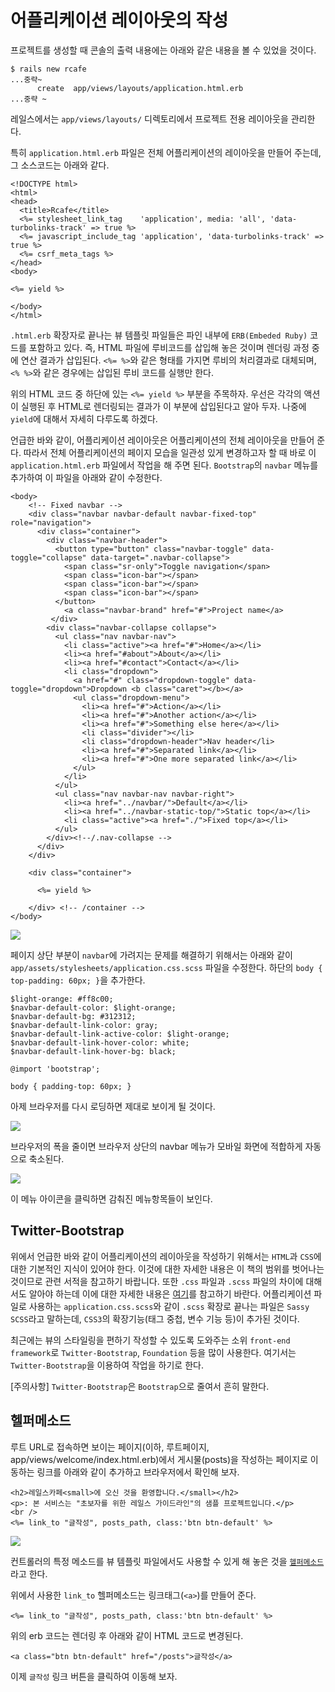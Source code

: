 # 어플리케이션 레이아웃의 작성

프로젝트를 생성할 때 콘솔의 출력 내용에는 아래와 같은 내용을 볼 수 있었을 것이다.

```
$ rails new rcafe
...중략~
      create  app/views/layouts/application.html.erb
...중략 ~
```

레일스에서는 `app/views/layouts/` 디렉토리에서 프로젝트 전용 레이아웃을 관리한다.

특히 `application.html.erb` 파일은 전체 어플리케이션의 레이아웃을 만들어 주는데, 그 소스코드는 아래와 같다.

```
<!DOCTYPE html>
<html>
<head>
  <title>Rcafe</title>
  <%= stylesheet_link_tag    'application', media: 'all', 'data-turbolinks-track' => true %>
  <%= javascript_include_tag 'application', 'data-turbolinks-track' => true %>
  <%= csrf_meta_tags %>
</head>
<body>

<%= yield %>

</body>
</html>
```

`.html.erb` 확장자로 끝나는 뷰 템플릿 파일들은 파인 내부에 `ERB(Embeded Ruby)` 코드를 포함하고 있다. 즉, HTML 파일에 루비코드를 삽입해 놓은 것이며 렌더링 과정 중에 연산 결과가 삽입된다. `<%= %>`와 같은 형태를 가지면 루비의 처리결과로 대체되며, `<% %>`와 같은 경우에는 삽입된 루비 코드를 실행만 한다.

위의 HTML 코드 중 하단에 있는 `<%= yield %>` 부분을 주목하자.
우선은 각각의 액션이 실행된 후 HTML로 렌더링되는 결과가 이 부분에 삽입된다고 알아 두자. 나중에 `yield`에 대해서 자세히 다루도록 하겠다.

언급한 바와 같이, 어플리케이션 레이아웃은 어플리케이션의 전체 레이아웃을 만들어 준다. 따라서 전체 어플리케이션의 페이지 모습을 일관성 있게 변경하고자 할 때 바로 이 `application.html.erb` 파일에서 작업을 해 주면 된다. `Bootstrap`의 `navbar` 메뉴를 추가하여 이 파일을 아래와 같이 수정한다.

```
<body>
    <!-- Fixed navbar -->
    <div class="navbar navbar-default navbar-fixed-top" role="navigation">
      <div class="container">
        <div class="navbar-header">
          <button type="button" class="navbar-toggle" data-toggle="collapse" data-target=".navbar-collapse">
            <span class="sr-only">Toggle navigation</span>
            <span class="icon-bar"></span>
            <span class="icon-bar"></span>
            <span class="icon-bar"></span>
          </button>
            <a class="navbar-brand" href="#">Project name</a>
         </div>
        <div class="navbar-collapse collapse">
          <ul class="nav navbar-nav">
            <li class="active"><a href="#">Home</a></li>
            <li><a href="#about">About</a></li>
            <li><a href="#contact">Contact</a></li>
            <li class="dropdown">
              <a href="#" class="dropdown-toggle" data-toggle="dropdown">Dropdown <b class="caret"></b></a>
              <ul class="dropdown-menu">
                <li><a href="#">Action</a></li>
                <li><a href="#">Another action</a></li>
                <li><a href="#">Something else here</a></li>
                <li class="divider"></li>
                <li class="dropdown-header">Nav header</li>
                <li><a href="#">Separated link</a></li>
                <li><a href="#">One more separated link</a></li>
              </ul>
            </li>
          </ul>
          <ul class="nav navbar-nav navbar-right">
            <li><a href="../navbar/">Default</a></li>
            <li><a href="../navbar-static-top/">Static top</a></li>
            <li class="active"><a href="./">Fixed top</a></li>
          </ul>
        </div><!--/.nav-collapse -->
      </div>
    </div>

    <div class="container">

      <%= yield %>

    </div> <!-- /container -->
</body>
```

![](http://i1373.photobucket.com/albums/ag392/rorlab/Photobucket%20Desktop%20-%20RORLAB/rcafe/2014-05-09_08-18-15_zps22c4fd56.png)

페이지 상단 부분이 `navbar`에 가려지는 문제를 해결하기 위해서는 아래와 같이 `app/assets/stylesheets/application.css.scss` 파일을 수정한다. 하단의 `body { top-padding: 60px; }`을 추가한다.

```
$light-orange: #ff8c00;
$navbar-default-color: $light-orange;
$navbar-default-bg: #312312;
$navbar-default-link-color: gray;
$navbar-default-link-active-color: $light-orange;
$navbar-default-link-hover-color: white;
$navbar-default-link-hover-bg: black;

@import 'bootstrap';

body { padding-top: 60px; }
```

아제 브라우저를 다시 로딩하면 제대로 보이게 될 것이다.

![](http://i1373.photobucket.com/albums/ag392/rorlab/Photobucket%20Desktop%20-%20RORLAB/rcafe/2014-05-09_08-25-31_zps48e2c9f3.png)

브라우저의 폭을 줄이면 브라우저 상단의 navbar 메뉴가 모바일 화면에 적합하게 자동으로 축소된다.

![](http://i1373.photobucket.com/albums/ag392/rorlab/Photobucket%20Desktop%20-%20RORLAB/rcafe/2014-05-09_08-38-27_zpsaf2d513a.png)

이 메뉴 아이콘을 클릭하면 감춰진 메뉴항목들이 보인다.

## Twitter-Bootstrap

위에서 언급한 바와 같이 어플리케이션의 레이아웃을 작성하기 위해서는 `HTML`과 `CSS`에 대한 기본적인 지식이 있어야 한다. 이것에 대한 자세한 내용은 이 책의 범위를 벗어나는 것이므로 관련 서적을 참고하기 바랍니다. 또한 `.css` 파일과 `.scss` 파일의 차이에 대해서도 알아야 하는데 이에 대한 자세한 내용은 [여기](http://stackoverflow.com/a/5654471)를 참고하기 바란다. 어플리케이션 파일로 사용하는 `application.css.scss`와 같이 `.scss` 확장로 끝나는 파일은 `Sassy SCSS`라고 말하는데, `CSS3`의 확장기능(태그 중첩, 변수 기능 등)이 추가된 것이다.

최근에는 뷰의 스타일링을 편하기 작성할 수 있도록 도와주는 소위 `front-end framework`로 `Twitter-Bootstrap`, `Foundation` 등을 많이 사용한다. 여기서는 `Twitter-Bootstrap`을 이용하여 작업을 하기로 한다.

[주의사항] `Twitter-Bootstrap`은 `Bootstrap`으로 줄여서 흔히 말한다.

## 헬퍼메소드

루트 URL로 접속하면 보이는 페이지(이하, 루트페이지, app/views/welcome/index.html.erb)에서 게시물(posts)을 작성하는 페이지로 이동하는 링크를 아래와 같이 추가하고 브라우저에서 확인해 보자.

```
<h2>레일스카페<small>에 오신 것을 환영합니다.</small></h2>
<p>: 본 서비스는 "초보자를 위한 레일스 가이드라인"의 샘플 프로젝트입니다.</p>
<br />
<%= link_to "글작성", posts_path, class:'btn btn-default' %>
```

![](http://i1373.photobucket.com/albums/ag392/rorlab/Photobucket%20Desktop%20-%20RORLAB/rcafe/2014-05-09_08-55-19_zps50de921c.png)


컨트롤러의 특정 메소드를 뷰 템플릿 파일에서도 사용할 수 있게 해 놓은 것을 [`헬퍼메소드`](http://stackoverflow.com/a/3993323)라고 한다.


위에서 사용한 `link_to` 헬퍼메소드는 링크태그(`<a>`)를 만들어 준다.

```
<%= link_to "글작성", posts_path, class:'btn btn-default' %>
```

위의 erb 코드는 렌더링 후 아래와 같이 HTML 코드로 변경된다.

```
<a class="btn btn-default" href="/posts">글작성</a>
```

이제 `글작성` 링크 버튼을 클릭하여 이동해 보자.


